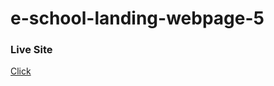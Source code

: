 # e-school-landing-webpage-5

### Live Site
[Click]("https://mi-araf.github.io/e-school-landing-webpage-5/")